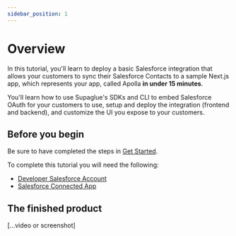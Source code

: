 ```yaml
---
sidebar_position: 1
---
```


# Overview

In this tutorial, you'll learn to deploy a basic Salesforce integration that allows your customers to sync their Salesforce Contacts to a sample Next.js app, which represents your app, called Apolla **in under 15 minutes**.

You'll learn how to use Supaglue's SDKs and CLI to embed Salesforce OAuth for your customers to use, setup and deploy the integration (frontend and backend), and customize the UI you expose to your customers.

## Before you begin

Be sure to have completed the steps in [Get Started](/get-started).

To complete this tutorial you will need the following:

- [Developer Salesforce Account](https://developer.salesforce.com/)
- [Salesforce Connected App](integrations/salesforce)

## The finished product

[...video or screenshot]
